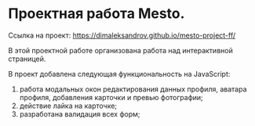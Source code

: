 # Проектная работа Mesto.  

Ссылка на проект: https://dimaleksandrov.github.io/mesto-project-ff/

В этой проектной работе организована работа над интерактивной страницей.

В проект добавлена следующая функциональность на JavaScript: 
1. работа модальных окон редактирования данных профиля, аватара профиля, добавления карточки и превью фотографии;  
2. действие лайка на карточке;  
3. разработана валидация всех форм;  